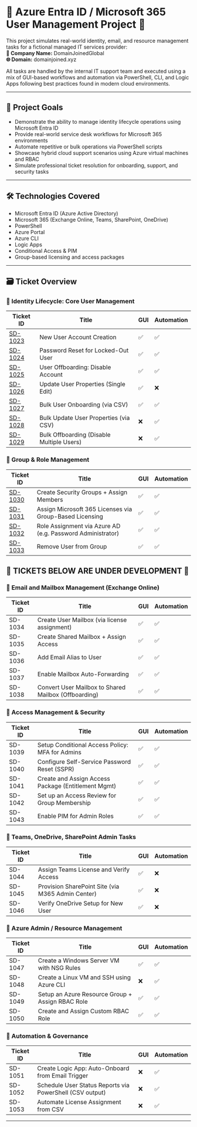 # 🔷 Azure Entra ID / Microsoft 365 User Management Project 🔷


This project simulates real-world identity, email, and resource management tasks for a fictional managed IT services provider:  
**💼 Company Name:** DomainJoinedGlobal  
**🌐 Domain:** domainjoined.xyz  

All tasks are handled by the internal IT support team and executed using a mix of GUI-based workflows and automation via PowerShell, CLI, and Logic Apps following best practices found in modern cloud environments.

---

## 🎯 Project Goals

- Demonstrate the ability to manage identity lifecycle operations using Microsoft Entra ID
- Provide real-world service desk workflows for Microsoft 365 environments
- Automate repetitive or bulk operations via PowerShell scripts
- Showcase hybrid cloud support scenarios using Azure virtual machines and RBAC
- Simulate professional ticket resolution for onboarding, support, and security tasks

---

## 🛠️ Technologies Covered

- Microsoft Entra ID (Azure Active Directory)
- Microsoft 365 (Exchange Online, Teams, SharePoint, OneDrive)
- PowerShell
- Azure Portal
- Azure CLI
- Logic Apps
- Conditional Access & PIM
- Group-based licensing and access packages

---

## 🗃️ Ticket Overview

### 📁 Identity Lifecycle: Core User Management


| Ticket ID | Title | GUI | Automation |
|-----------|-------|-----|------------|
| [SD-1023](./tickets/SD-1023/SD-1023-new-user.md) | New User Account Creation | ✅ | ✅ |
| [SD-1024](./tickets/SD-1024/SD-1024-password-reset.md) | Password Reset for Locked-Out User | ✅ | ✅ |
| [SD-1025](./tickets/SD-1025/SD-1025-disable-user.md) | User Offboarding: Disable Account | ✅ | ✅ |
| [SD-1026](./tickets/SD-1026/SD-1026-update-user-attributes.md) | Update User Properties (Single Edit) | ✅ | ❌ |
| [SD-1027](./tickets/SD-1027/SD-1027-bulk-user-onboarding.md) | Bulk User Onboarding (via CSV) | ✅ | ✅ |
| [SD-1028](./tickets/SD-1028/SD-1028-bulk-update-user-properties.md) | Bulk Update User Properties (via CSV) | ❌ | ✅ |
| [SD-1029](./tickets/SD-1029\SD-1029-bulk-disable-users.md) | Bulk Offboarding (Disable Multiple Users) | ❌ | ✅ |

### 📁 Group & Role Management

| Ticket ID | Title | GUI | Automation |
|-----------|-------|-----|------------|
| [SD-1030](./tickets/SD-1030/SD-1030-create-groups-assign-members.md) | Create Security Groups + Assign Members | ✅ | ✅ |
| [SD-1031](./tickets/SD-1031/SD-1031-group-based-license-assignment.md) | Assign Microsoft 365 Licenses via Group-Based Licensing | ✅ | ✅ |
| [SD-1032](./tickets/SD-1032/SD-1032-assign-scoped-role.md) | Role Assignment via Azure AD (e.g. Password Administrator) | ✅ | ✅ |
| [SD-1033](./tickets/SD-1033/SD-1033-remove-user-from-group.md) | Remove User from Group | ✅ | ✅ |

## **🚧 TICKETS BELOW ARE UNDER DEVELOPMENT 🚧**

### 📁 Email and Mailbox Management (Exchange Online)

| Ticket ID | Title | GUI | Automation |
|-----------|-------|-----|------------|
| SD-1034 | Create User Mailbox (via license assignment) | ✅ | ✅ |
| SD-1035 | Create Shared Mailbox + Assign Access | ✅ | ✅ |
| SD-1036 | Add Email Alias to User | ✅ | ✅ |
| SD-1037 | Enable Mailbox Auto-Forwarding | ✅ | ✅ |
| SD-1038 | Convert User Mailbox to Shared Mailbox (Offboarding) | ✅ | ✅ |

### 📁 Access Management & Security

| Ticket ID | Title | GUI | Automation |
|-----------|-------|-----|------------|
| SD-1039 | Setup Conditional Access Policy: MFA for Admins | ✅ | ✅ |
| SD-1040 | Configure Self-Service Password Reset (SSPR) | ✅ | ✅ |
| SD-1041 | Create and Assign Access Package (Entitlement Mgmt) | ✅ | ✅ |
| SD-1042 | Set up an Access Review for Group Membership | ✅ | ✅ |
| SD-1043 | Enable PIM for Admin Roles | ✅ | ✅ |

### 📁 Teams, OneDrive, SharePoint Admin Tasks

| Ticket ID | Title | GUI | Automation |
|-----------|-------|-----|------------|
| SD-1044 | Assign Teams License and Verify Access | ✅ | ❌ |
| SD-1045 | Provision SharePoint Site (via M365 Admin Center) | ✅ | ❌ |
| SD-1046 | Verify OneDrive Setup for New User | ✅ | ❌ |

### 📁 Azure Admin / Resource Management

| Ticket ID | Title | GUI | Automation |
|-----------|-------|-----|------------|
| SD-1047 | Create a Windows Server VM with NSG Rules | ✅ | ✅ |
| SD-1048 | Create a Linux VM and SSH using Azure CLI | ❌ | ✅ |
| SD-1049 | Setup an Azure Resource Group + Assign RBAC Role | ✅ | ✅ |
| SD-1050 | Create and Assign Custom RBAC Role | ✅ | ✅ |

### 📁 Automation & Governance

| Ticket ID | Title | GUI | Automation |
|-----------|-------|-----|------------|
| SD-1051 | Create Logic App: Auto-Onboard from Email Trigger | ❌ | ✅ |
| SD-1052 | Schedule User Status Reports via PowerShell (CSV output) | ❌ | ✅ |
| SD-1053 | Automate License Assignment from CSV | ❌ | ✅ |

---
